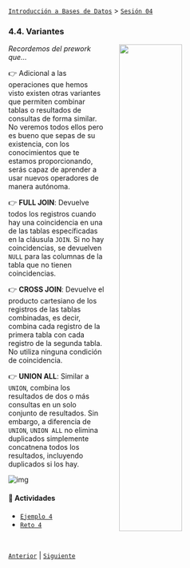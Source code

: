 [`Introducción a Bases de Datos`](../../README.md) > [`Sesión 04`](../README.md)

### 4.4. Variantes

<img src="imagenes/img01.png" width="50%" align="right" hspace=30>

*Recordemos del prework que...*

👉 Adicional a las operaciones que hemos visto existen otras variantes que permiten combinar tablas o resultados de consultas de forma similar. No veremos todos ellos pero es bueno que sepas de su existencia, con los conocimientos que te estamos proporcionando, serás capaz de aprender a usar nuevos operadores de manera autónoma.

👉 **FULL JOIN**: Devuelve todos los registros cuando hay una coincidencia en una de las tablas específicadas en la cláusula `JOIN`. Si no hay coincidencias, se devuelven `NULL` para las columnas de la tabla que no tienen coincidencias.

👉 **CROSS JOIN**: Devuelve el producto cartesiano de los registros de las tablas combinadas, es decir, combina cada registro de la primera tabla con cada registro de la segunda tabla. No utiliza ninguna condición de coincidencia.

👉 **UNION ALL**: Similar a `UNION`, combina los resultados de dos o más consultas en un solo conjunto de resultados. Sin embargo, a diferencia de `UNION`, `UNION ALL` no elimina duplicados simplemente concatnena todos los resultados, incluyendo duplicados si los hay.

![img](../tema01/imagenes/img02.svg)

#### 🧐 Actividades

- [`Ejemplo 4`](ejemplo04/README.md)
- [`Reto 4`](reto04/README.md)

<br/>

[`Anterior`](../tema02/reto03/README.md) | [`Siguiente`](ejemplo04/README.md)
